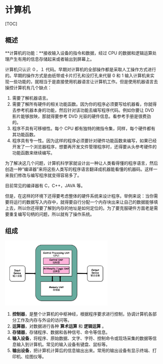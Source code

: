 # 计算机

[TOC]

## 概述

**计算机的功能：**接收输入设备的指令和数据，经过 CPU 的数据和逻辑运算处理产生有用的信息存储起来或者输出到屏幕上。

计算机只认识 ０，１ 代码。早期对计算机的全部操作都是采取人工操作方式进行的。早期的操作方式是由纸带或卡片打孔和没打孔来代替 0 和 1 输入计算机来实现一些功能的，就相当于是直接使用机器语言让计算机工作。但是使用机器语言去操控计算机有几个缺点：

1. 需要了解机器语言。
2. 需要了解所有硬件的相关功能函数。因为你的程序必须要写给机器看，你就得去参考机器本身的功能，然后针对该功能去编写程序代码。例如你要让 DVD 影片能够放映，那就得要参考 DVD 光驱的硬件信息。看参考手册是很费劲的。
3. 程序不具有可移植性。每个 CPU 都有独特的微指令集，同样，每个硬件都有其功能函数。
4. 程序具有专一性。因为这样的程序必须要针对硬件功能函数来编写，如果已经开发了一个浏览器程序，想要再开发文件管理程序时，还得要从头参考硬件的功能函数来继续编写。

为了解决这几个问题，计算机科学家就设计出一种让人类看得懂的程序语言，然后创造一种“编译器”来将这些人类写的程序语言翻译成机器能看懂的机器码。这样一来我们修改与编写程序就变得容易多了。

目前常见的编译器有 C，C++，JAVA 等。

但是，在这样的环境下还得要考虑整体的硬件系统来设计程序。举例来说：当你需要将运行的数据写入内存中，就得要自行分配一个内存块出来让自己的数据能够填上去，所以你还得要了解到内存的地址是如何定位的。为了要克服硬件方面老是需要重复编写句柄的问题，所以就有了操作系统。

## 组成

 <img src="../Image/i/计算机组成.png" style="zoom: 33%;" />

1. **控制器**，是整个计算机的中枢神经，根据程序要求进行控制，协调计算机各部分工作及内存与外设的访问等。
2. **运算器**，对数据进行各种 **算术运算** 和 **逻辑运算** 。
3. **存储器**，存储程序、数据和各种信号、命令等信息。
4. **输入设备**，将程序、原始数据、文字、字符、控制命令或现场采集的数据等信息输入到计算机。常见的输入设备有键盘、鼠标等。
5. **输出设备**，把计算机计算后的信息输出出来。常用的输出设备有显示终端、打印机、绘图仪等。